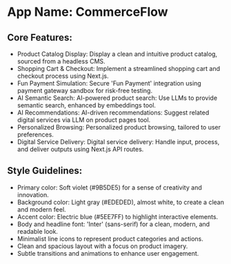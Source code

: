 # **App Name**: CommerceFlow

## Core Features:

- Product Catalog Display: Display a clean and intuitive product catalog, sourced from a headless CMS.
- Shopping Cart & Checkout: Implement a streamlined shopping cart and checkout process using Next.js.
- Fun Payment Simulation: Secure 'Fun Payment' integration using payment gateway sandbox for risk-free testing.
- AI Semantic Search: AI-powered product search: Use LLMs to provide semantic search, enhanced by embeddings tool.
- AI Recommendations: AI-driven recommendations: Suggest related digital services via LLM on product pages tool.
- Personalized Browsing: Personalized product browsing, tailored to user preferences.
- Digital Service Delivery: Digital service delivery: Handle input, process, and deliver outputs using Next.js API routes.

## Style Guidelines:

- Primary color: Soft violet (#9B5DE5) for a sense of creativity and innovation.
- Background color: Light gray (#EDEDED), almost white, to create a clean and modern feel.
- Accent color: Electric blue (#5EE7FF) to highlight interactive elements.
- Body and headline font: 'Inter' (sans-serif) for a clean, modern, and readable look.
- Minimalist line icons to represent product categories and actions.
- Clean and spacious layout with a focus on product imagery.
- Subtle transitions and animations to enhance user engagement.